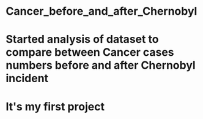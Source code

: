 # Cancer_before_and_after_Chernobyl
# Started analysis of dataset to compare between Cancer cases numbers before and after Chernobyl incident
# It's my first project
